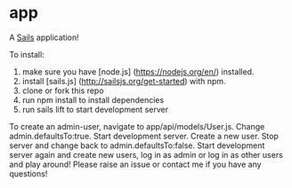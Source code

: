 # app

A [Sails](http://sailsjs.org) application!

To install:
1. make sure you have [node.js] (https://nodejs.org/en/) installed.
2. install [sails.js] (http://sailsjs.org/get-started) with npm.
3. clone or fork this repo
4. run npm install to install dependencies
5. run sails lift to start development server
  
To create an admin-user, navigate to app/api/models/User.js. Change admin.defaultsTo:true. Start development server. Create a new user.
Stop server and change back to admin.defaultsTo:false. Start development server again and create new users, log in as admin or log in as other users and play around!
Please raise an issue or contact me if you have any questions!


